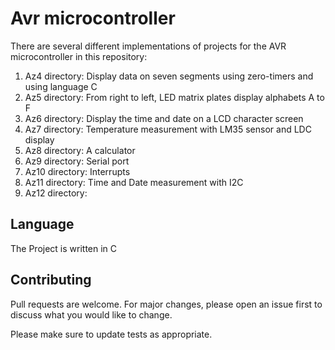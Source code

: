 # Avr microcontroller

There are several different implementations of projects for the AVR microcontroller in this repository:

1) Az4 directory: Display data on seven segments using zero-timers and using language C
2) Az5 directory: From right to left, LED matrix plates display alphabets A to F
3) Az6 directory: Display the time and date on a LCD character screen
4) Az7 directory: Temperature measurement with LM35 sensor and LDC display
5) Az8 directory: A calculator 
6) Az9 directory: Serial port
7) Az10 directory: Interrupts
8) Az11 directory: Time and Date measurement with I2C
9) Az12 directory: 

## Language
The Project is written in C


## Contributing
Pull requests are welcome. For major changes, please open an issue first to discuss what you would like to change.

Please make sure to update tests as appropriate.

